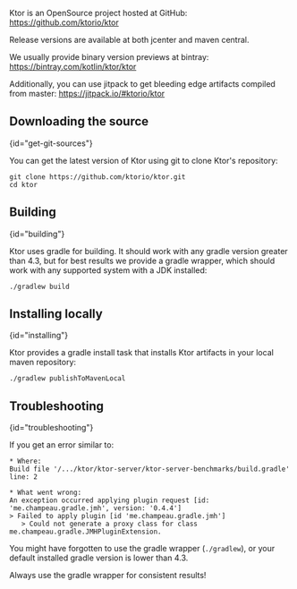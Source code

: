 [//]: # (title: Building Ktor)
[//]: # (caption: Building Ktor From Source)
[//]: # (category: advanced)
[//]: # (keywords: git compiling compile ktor from source)
[//]: # (permalink: /advanced/building-from-source.html)
[//]: # (ktor_version_review: 1.0.0)

Ktor is an OpenSource project hosted at GitHub:
<https://github.com/ktorio/ktor>

Release versions are available at both jcenter and maven central.

We usually provide binary version previews at bintray:
<https://bintray.com/kotlin/ktor/ktor>

Additionally, you can use jitpack to get bleeding edge artifacts compiled from master:
<https://jitpack.io/#ktorio/ktor>

## Downloading the source
{id="get-git-sources"}

You can get the latest version of Ktor using git to clone Ktor's repository:

```
git clone https://github.com/ktorio/ktor.git
cd ktor
```

## Building
{id="building"}

Ktor uses gradle for building. It should work with any gradle version
greater than 4.3, but for best results we provide a gradle wrapper,
which should work with any supported system with a JDK installed: 

```
./gradlew build
```

## Installing locally
{id="installing"}

Ktor provides a gradle install task that installs Ktor artifacts in your
local maven repository:

```
./gradlew publishToMavenLocal
```

## Troubleshooting
{id="troubleshooting"}

If you get an error similar to:

```
* Where:
Build file '/.../ktor/ktor-server/ktor-server-benchmarks/build.gradle' line: 2

* What went wrong:
An exception occurred applying plugin request [id: 'me.champeau.gradle.jmh', version: '0.4.4']
> Failed to apply plugin [id 'me.champeau.gradle.jmh']
   > Could not generate a proxy class for class me.champeau.gradle.JMHPluginExtension.
```

You might have forgotten to use the gradle wrapper (`./gradlew`), or your default installed
gradle version is lower than 4.3.

Always use the gradle wrapper for consistent results!
